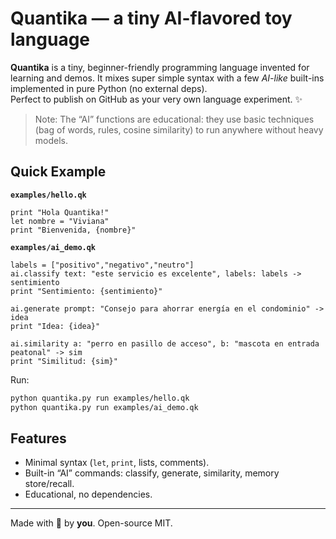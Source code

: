 # Quantika — a tiny AI-flavored toy language

**Quantika** is a tiny, beginner-friendly programming language invented for learning and demos.
It mixes super simple syntax with a few *AI-like* built-ins implemented in pure Python (no external deps).  
Perfect to publish on GitHub as your very own language experiment. ✨

> Note: The “AI” functions are educational: they use basic techniques (bag of words, rules, cosine similarity) to run anywhere without heavy models.

## Quick Example

**`examples/hello.qk`**
```qk
print "Hola Quantika!"
let nombre = "Viviana"
print "Bienvenida, {nombre}"
```

**`examples/ai_demo.qk`**
```qk
labels = ["positivo","negativo","neutro"]
ai.classify text: "este servicio es excelente", labels: labels -> sentimiento
print "Sentimiento: {sentimiento}"

ai.generate prompt: "Consejo para ahorrar energía en el condominio" -> idea
print "Idea: {idea}"

ai.similarity a: "perro en pasillo de acceso", b: "mascota en entrada peatonal" -> sim
print "Similitud: {sim}"
```

Run:
```bash
python quantika.py run examples/hello.qk
python quantika.py run examples/ai_demo.qk
```

## Features

- Minimal syntax (`let`, `print`, lists, comments).
- Built-in “AI” commands: classify, generate, similarity, memory store/recall.
- Educational, no dependencies.

---

Made with 💙 by **you**. Open-source MIT.
